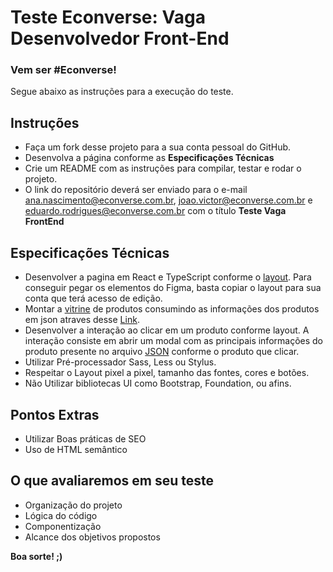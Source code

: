 # Teste Econverse: Vaga Desenvolvedor Front-End

### Vem ser #Econverse!

Segue abaixo as instruções para a execução do teste.

## Instruções
- Faça um fork desse projeto para a sua conta pessoal do GitHub.
- Desenvolva a página conforme as **Especificações Técnicas** 
- Crie um README com as instruções para compilar, testar e rodar o projeto.
- O link do repositório deverá ser enviado para o e-mail ana.nascimento@econverse.com.br, joao.victor@econverse.com.br e eduardo.rodrigues@econverse.com.br com o título **Teste Vaga FrontEnd**

## Especificações Técnicas
- Desenvolver a pagina em React e TypeScript conforme o [layout](https://www.figma.com/file/rWnzPeoxgynuNPsJjV0VmV/Teste-Front-End-Jr?node-id=0%3A1). Para conseguir pegar os elementos do Figma, basta copiar o layout para sua conta que terá acesso de edição.
- Montar a [vitrine](https://app.econverse.com.br/teste-front-end/junior/tecnologia/layout/vitrine-produtos.png) de produtos consumindo as informações dos produtos em json atraves desse [Link](https://app.econverse.com.br/teste-front-end/junior/tecnologia/lista-produtos/produtos.json).
- Desenvolver a interação ao clicar em um produto conforme layout. A interação consiste em abrir um modal com as principais informações do produto presente no arquivo [JSON](https://app.econverse.com.br/teste-front-end/junior/tecnologia/lista-produtos/produtos.json) conforme o produto que clicar.
- Utilizar Pré-processador Sass, Less ou Stylus.
- Respeitar o Layout pixel a pixel, tamanho das fontes, cores e botões.
- Não Utilizar bibliotecas UI como Bootstrap, Foundation, ou afins.

## Pontos Extras
- Utilizar Boas práticas de SEO
- Uso de HTML semântico

## O que avaliaremos em seu teste
- Organização do projeto
- Lógica do código
- Componentização
- Alcance dos objetivos propostos

**Boa sorte! ;)**
